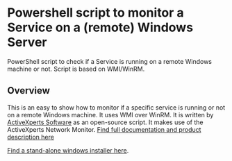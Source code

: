 # Powershell script to monitor a Service on a (remote) Windows Server
PowerShell script to check if a Service is running on a remote Windows machine or not.
Script is based on WMI/WinRM.

## Overview
This is an easy to show how to monitor if a specific service is running or not on a remote Windows machine. 
It uses WMI over WinRM.
It is written by [ActiveXperts Software](https://www.activexperts.com) as an open-source script. It makes use of the ActiveXperts Network Monitor.
[Find full documentation and product description here](https://www.activexperts.com/network-monitor/)

[Find a stand-alone windows installer here](https://www.activexperts.com/download/).
